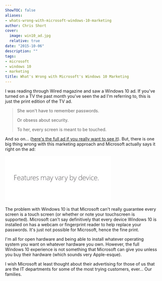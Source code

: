 ```yaml
---
ShowTOC: false
aliases:
- whats-wrong-with-microsoft-windows-10-marketing
author: Chris Short
cover:
  image: win10_ad.jpg
  relative: true
date: "2015-10-06"
description: ""
tags:
- microsoft
- windows 10
- marketing
title: What's Wrong with Microsoft's Windows 10 Marketing
---
```



I was reading through Wired magazine and saw a Windows 10 ad. If you've turned on a TV the past month you've seen the ad I'm referring to, this is just the print edition of the TV ad.

> She won't have to remember passwords.
>
> Or obsess about security.
>
> To her, every screen is meant to be touched.

And so on... ([here's the full ad if you really want to see it](win10_ad.jpg)). But, there is one big thing wrong with this marketing approach and Microsoft actually says it right on the ad:

![The Fine Print](win10_ad_zoom_optimized.png)

The problem with Windows 10 is that Microsoft can't really guarantee every screen is a touch screen (or whether or note your touchscreen is supported). Microsoft can't say definitively that every device Windows 10 is installed on has a webcam or fingerprint reader to help replace your passwords. It's just not possible for Microsoft, hence the fine print.

I'm all for open hardware and being able to install whatever operating system you want on whatever hardware you own. However, the full Windows 10 experience is not something that Microsoft can give you unless you buy their hardware (which sounds very Apple-esque).

I wish Microsoft at least thought about their advertising for those of us that are the IT departments for some of the most trying customers, ever... Our families.

